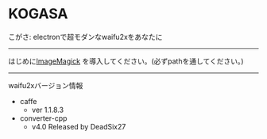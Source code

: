 # KOGASA

こがさ: electronで超モダンなwaifu2xをあなたに

----

はじめに[ImageMagick](http://www.imagemagick.org/script/download.php#windows) を導入してください。(必ずpathを通してください。)

----

waifu2xバージョン情報
- caffe
  - ver 1.1.8.3
- converter-cpp
  - v4.0 Released by DeadSix27